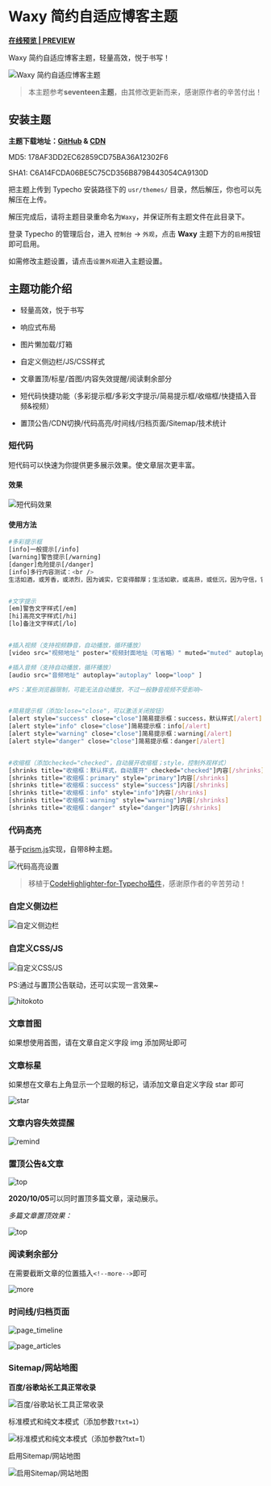 # Waxy 简约自适应博客主题


**[在线预览 | PREVIEW](https://www.idzd.top/)**

Waxy 简约自适应博客主题，轻量高效，悦于书写！

![Waxy 简约自适应博客主题](https://raw.githubusercontent.com/dingzd1995/dingzd1995.github.io/master/img/page_img/typecho-theme-waxy/screenshot.png)

> 本主题参考**seventeen主题**，由其修改更新而来，感谢原作者的辛苦付出！

## 安装主题

**主题下载地址：[GitHub](https://github.com/dingzd1995/typecho-theme-waxy/releases/v2020.10.18) & [CDN](https://pic.idzd.top/typecho-theme-waxy/v2020.10.18.zip)**

MD5: 178AF3DD2EC62859CD75BA36A12302F6

SHA1: C6A14FCDA06BE5C75CD356B879B443054CA9130D

把主题上传到 Typecho 安装路径下的 `usr/themes/` 目录，然后解压，你也可以先解压在上传。

解压完成后，请将主题目录重命名为`Waxy`，并保证所有主题文件在此目录下。

登录 Typecho 的管理后台，进入 `控制台` -> `外观`，点击 **Waxy** 主题下方的`启用`按钮即可启用。

如需修改主题设置，请点击`设置外观`进入主题设置。

## 主题功能介绍

- 轻量高效，悦于书写

- 响应式布局

- 图片懒加载/灯箱

- 自定义侧边栏/JS/CSS样式

- 文章置顶/标星/首图/内容失效提醒/阅读剩余部分

- 短代码快捷功能（多彩提示框/多彩文字提示/简易提示框/收缩框/快捷插入音频&视频）

- 置顶公告/CDN切换/代码高亮/时间线/归档页面/Sitemap/技术统计

  

### 短代码

短代码可以快速为你提供更多展示效果。使文章层次更丰富。

#### 效果

![短代码效果](https://raw.githubusercontent.com/dingzd1995/dingzd1995.github.io/master/img/page_img/typecho-theme-waxy/shortcode.png)

#### 使用方法

```bash
#多彩提示框
[info]一般提示[/info]
[warning]警告提示[/warning]
[danger]危险提示[/danger]
[info]多行内容测试：<br />
生活如酒，或芳香，或浓烈，因为诚实，它变得醇厚；生活如歌，或高昂，或低沉，因为守信，它变得悦耳； 生活如画，或明丽，或素雅，因为诚信，它变得美丽。[/info]


#文字提示
[em]警告文字样式[/em]
[hi]高亮文字样式[/hi]
[lo]备注文字样式[/lo]


#插入视频（支持视频静音，自动播放，循环播放）
[video src="视频地址" poster="视频封面地址（可省略）" muted="muted" autoplay="autoplay" loop="loop" ]

#插入音频（支持自动播放，循环播放）
[audio src="音频地址" autoplay="autoplay" loop="loop" ]

#PS：某些浏览器限制，可能无法自动播放，不过一般静音视频不受影响~


#简易提示框（添加close="close"，可以激活关闭按钮）
[alert style="success" close="close"]简易提示框：success，默认样式[/alert]
[alert style="info" close="close"]简易提示框：info[/alert]
[alert style="warning" close="close"]简易提示框：warning[/alert]
[alert style="danger" close="close"]简易提示框：danger[/alert]


#收缩框（添加checked="checked"，自动展开收缩框；style，控制外观样式）
[shrinks title="收缩框：默认样式，自动展开" checked="checked"]内容[/shrinks]
[shrinks title="收缩框：primary" style="primary"]内容[/shrinks]
[shrinks title="收缩框：success" style="success"]内容[/shrinks]
[shrinks title="收缩框：info" style="info"]内容[/shrinks]
[shrinks title="收缩框：warning" style="warning"]内容[/shrinks]
[shrinks title="收缩框：danger" style="danger"]内容[/shrinks]

```

### 代码高亮

基于[prism.js](https://prismjs.com/download.html#themes=prism-okaidia&languages=markup+css+clike+javascript+apacheconf+c+csharp+bash+cpp+aspnet+coffeescript+markup-templating+git+less+java+php+javadoclike+markdown+json+nginx+sql+python+javadoc+smarty&plugins=line-numbers+toolbar+normalize-whitespace+show-language+copy-to-clipboard+match-braces)实现，自带8种主题。

![代码高亮设置](https://raw.githubusercontent.com/dingzd1995/dingzd1995.github.io/master/img/page_img/typecho-theme-waxy/lightcode.png)

> 移植于[CodeHighlighter-for-Typecho插件](https://github.com/Copterfly/CodeHighlighter-for-Typecho)，感谢原作者的辛苦劳动！

### 自定义侧边栏

![自定义侧边栏](https://raw.githubusercontent.com/dingzd1995/dingzd1995.github.io/master/img/page_img/typecho-theme-waxy/sidebar.png)

### 自定义CSS/JS

![自定义CSS/JS](https://raw.githubusercontent.com/dingzd1995/dingzd1995.github.io/master/img/page_img/typecho-theme-waxy/css.png)

PS:通过与置顶公告联动，还可以实现一言效果~

![hitokoto](https://raw.githubusercontent.com/dingzd1995/dingzd1995.github.io/master/img/page_img/typecho-theme-waxy/hitokoto.gif)

### 文章首图

如果想使用首图，请在文章自定义字段 img 添加网址即可



### 文章标星

如果想在文章右上角显示一个显眼的标记，请添加文章自定义字段 star 即可

![star](https://raw.githubusercontent.com/dingzd1995/dingzd1995.github.io/master/img/page_img/typecho-theme-waxy/star.png)

### 文章内容失效提醒

![remind](https://raw.githubusercontent.com/dingzd1995/dingzd1995.github.io/master/img/page_img/typecho-theme-waxy/remind.png)

### 置顶公告&文章

![top](https://raw.githubusercontent.com/dingzd1995/dingzd1995.github.io/master/img/page_img/typecho-theme-waxy/top.png)

**2020/10/05**可以同时置顶多篇文章，滚动展示。

*多篇文章置顶效果：*

![top](https://raw.githubusercontent.com/dingzd1995/dingzd1995.github.io/master/img/page_img/typecho-theme-waxy/top.gif)


### 阅读剩余部分

在需要截断文章的位置插入`<!--more-->`即可

![more](https://raw.githubusercontent.com/dingzd1995/dingzd1995.github.io/master/img/page_img/typecho-theme-waxy/more.png)

### 时间线/归档页面

![page_timeline](https://raw.githubusercontent.com/dingzd1995/dingzd1995.github.io/master/img/page_img/typecho-theme-waxy/page_timeline.png)

![page_articles](https://raw.githubusercontent.com/dingzd1995/dingzd1995.github.io/master/img/page_img/typecho-theme-waxy/page_articles.png)

### Sitemap/网站地图

**百度/谷歌站长工具正常收录**

![百度/谷歌站长工具正常收录](https://raw.githubusercontent.com/dingzd1995/dingzd1995.github.io/master/img/page_img/typecho-theme-waxy/sitemap_show.png)

标准模式和纯文本模式（添加参数`?txt=1`）

![标准模式和纯文本模式（添加参数`?txt=1`）](https://raw.githubusercontent.com/dingzd1995/dingzd1995.github.io/master/img/page_img/typecho-theme-waxy/sitemap.png)

启用Sitemap/网站地图

![启用Sitemap/网站地图](https://raw.githubusercontent.com/dingzd1995/dingzd1995.github.io/master/img/page_img/typecho-theme-waxy/sitemap_edit.png)
